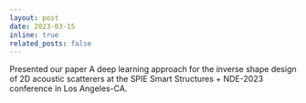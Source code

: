 ```yaml
---
layout: post
date: 2023-03-15 
inline: true
related_posts: false
---
```


Presented our paper A deep learning approach for the inverse shape design of 2D acoustic scatterers at the SPIE Smart Structures + NDE-2023 conference in Los Angeles-CA.
